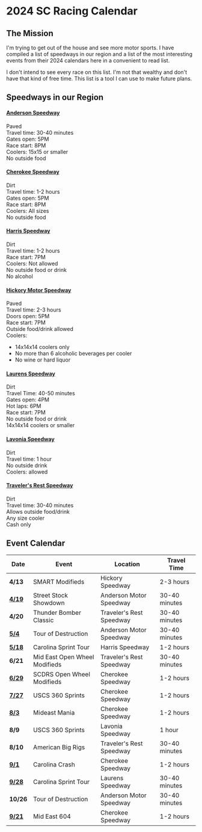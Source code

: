 # 2024 SC Racing Calendar
## The Mission
I'm trying to get out of the house and see more motor sports. I have compiled a list of speedways in our region and a list of the most interesting events from their 2024 calendars here in a convenient to read list.

I don't intend to see every race on this list. I'm not that wealthy and don't have that kind of free time. This list is a tool I can use to make future plans. 
<div style="page-break-after: always;"></div>


## Speedways in our Region

#### [Anderson Speedway](http://www.andersonmotorspeedway.com/schedule/)
Paved  
Travel time: 30-40 minutes  
Gates open: 5PM  
Race start: 8PM  
Coolers: 15x15 or smaller  
No outside food  

#### [Cherokee Speedway](http://www.cherokeespeedwaysc.com/)
Dirt  
Travel time: 1-2 hours  
Gates open: 5PM  
Race start: 8PM  
Coolers: All sizes  
No outside food  

#### [Harris Speedway](https://www.harrisspeedway.com/)
Dirt  
Travel time: 1-2 hours  
Race start: 7PM  
Coolers: Not allowed  
No outside food or drink  
No alcohol  

#### [Hickory Motor Speedway](https://hickorymotorspeedway.com/)
Paved  
Travel time: 2-3 hours  
Doors open: 5PM  
Race start: 7PM  
Outside food/drink allowed  
Coolers:  
- 14x14x14 coolers only  
- No more than 6 alcoholic beverages per cooler  
- No wine or hard liquor  
<div style="page-break-after: always;"></div>


#### [Laurens Speedway](https://www.laurensspeedway.com/schedules/)
Dirt  
Travel Time: 40-50 minutes  
Gates open: 4PM  
Hot laps: 6PM  
Race start: 7PM  
No outside food or drink  
14x14x14 coolers or smaller  

#### [Lavonia Speedway](https://lavoniaspeedway.net/)
Dirt  
Travel time: 1 hour  
No outside drink  
Coolers: allowed  

#### [Traveler's Rest Speedway](https://www.travelersrestspeedway.net/schedule)
Dirt  
Travel time: 30-40 minutes  
Allows outside food/drink  
Any size cooler  
Cash only  
<div style="page-break-after: always;"></div>

## Event Calendar

| Date                                                                          | Event                         | Location                 | Travel Time   |
| ----------------------------------------------------------------------------- | ----------------------------- | ------------------------ | ------------- |
| **4/13**                                                                      | SMART Modifieds               | Hickory Speedway         | 2-3 hours     |
| [**4/19**](http://www.andersonmotorspeedway.com/profile/?r=501564&rt=sch)<br> | Street Stock Showdown         | Anderson Motor Speedway  | 30-40 minutes |
| **4/20**                                                                      | Thunder Bomber Classic        | Traveler's Rest Speedway | 30-40 minutes |
| [**5/4**](https://www.tourofdestruction.com/anderson)<br>                     | Tour of Destruction           | Anderson Motor Speedway  | 30-40 minutes |
| [**5/18**](https://www.harrisspeedway.com/schedules/event/497460)             | Carolina Sprint Tour          | Harris Speedway          | 1-2 hours     |
| **6/21**                                                                      | Mid East Open Wheel Modifieds | Traveler's Rest Speedway | 30-40 minutes |
| [**6/29**](http://www.cherokeespeedwaysc.com/schedules/event/493884)          | SCDRS Open Wheel Modifieds    | Cherokee Speedway        | 1-2 hours     |
| [**7/27**](http://www.cherokeespeedwaysc.com/schedules/event/493989)<br>      | USCS 360 Sprints              | Cherokee Speedway        | 1-2 hours     |
| [**8/3**](http://www.cherokeespeedwaysc.com/schedules/event/494463)           | Mideast Mania                 | Cherokee Speedway        | 1-2 hours     |
| **8/9**                                                                       | USCS 360 Sprints              | Lavonia Speedway         | 1 hour        |
| **8/10**                                                                      | American Big Rigs             | Traveler's Rest Speedway | 30-40 minutes |
| [**9/1**](http://www.cherokeespeedwaysc.com/schedules/event/494475)<br>       | Carolina Crash                | Cherokee Speedway        | 1-2 hours     |
| [**9/28**](https://www.laurensspeedway.com/schedules/event/500898)            | Carolina Sprint Tour          | Laurens Speedway         | 30-40 minutes |
| **10/26**                                                                     | Tour of Destruction           | Anderson Motor Speedway  | 30-40 minutes |
| [**9/21**](http://www.cherokeespeedwaysc.com/schedules/event/494487)<br>      | Mid East 604                  | Cherokee Speedway        | 1-2 hours     |
